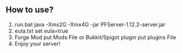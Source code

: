 ## How to use?
1. run.bat java -Xms2G -Xmx4G -jar PFServer-1.12.2-server.jar
2. eula.txt set eula=true
3. Forge Mod put Mods File or Bukkit/Spigot plugin put plugins File
4. Enjoy your server!
